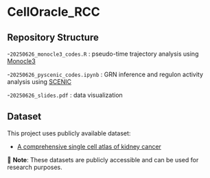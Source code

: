 # CellOracle_RCC


## Repository Structure

-`20250626_monocle3_codes.R` :  pseudo-time trajectory analysis using [Monocle3](https://cole-trapnell-lab.github.io/monocle3/docs/getting_started/)

-`20250626_pyscenic_codes.ipynb` : GRN inference and regulon activity analysis using [SCENIC](https://pyscenic.readthedocs.io/en/latest/tutorial.html)

-`20250626_slides.pdf` : data visualization

## Dataset
This project uses publicly available dataset: 
- [A comprehensive single cell atlas of kidney cancer](https://www.sanger.ac.uk/collaboration/microenvironment-of-kidney-cancer/)

📌 **Note**: These datasets are publicly accessible and can be used for research purposes.  
